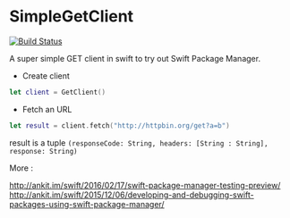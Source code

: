 # SimpleGetClient

[![Build Status](https://travis-ci.org/aciidb0mb3r/SimpleGetClient.svg?branch=master)](https://travis-ci.org/aciidb0mb3r/SimpleGetClient)

A super simple GET client in swift to try out Swift Package Manager.

* Create client
```swift
let client = GetClient()
```

* Fetch an URL
```swift
let result = client.fetch("http://httpbin.org/get?a=b")
```

result is a tuple `(responseCode: String, headers: [String : String], response: String)`


More : 

http://ankit.im/swift/2016/02/17/swift-package-manager-testing-preview/
http://ankit.im/swift/2015/12/06/developing-and-debugging-swift-packages-using-swift-package-manager/
